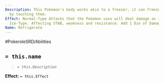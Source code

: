 ```yaml
---
Description: This Pokemon's body works akin to a freezer, it can freeze things just
  by touching them.
Effect: Normal-Type Attacks that the Pokemon uses will deal damage as if they were
  Ice-Type. Affecting STAB, weakness and resistance. Add 1 Die of Damage to Ice moves.
Name: Refrigerate
---
```


#PokeroleSRD/Abilities

## `= this.name`

> *`= this.Description`*

**Effect:** `= this.Effect`